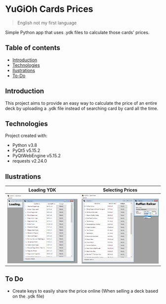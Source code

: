 # YuGiOh Cards Prices
> English not my first language

Simple Python app that uses .ydk files to calculate those cards' prices.

## Table of contents
* [Introduction](#introduction)
* [Technologies](#technologies)
* [Ilustrations](#ilustrations)
* [To-Do](#to-do)

## Introduction
This project aims to provide an easy way to calculate the price of an entire deck by uploading a .ydk file instead of searching card by card all the time.

## Technologies
Project created with:
* Python v3.8
* PyQt5 v5.15.2
* PyQtWebEngine v5.15.2
* requests v2.24.0

## Ilustrations
Loading YDK                              | Selecting Prices 
:---------------------------------------:|:----------------------------------------------:
![Loading YDK](./Resources/readme_1.png) | ![Selecting Prices](./Resources/readme_2.png)

## To Do
* Create keys to easily share the price online (When selling a deck based on the .ydk file)